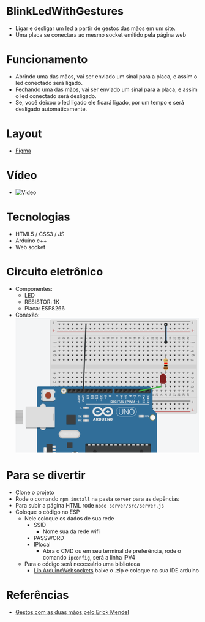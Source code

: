 # BlinkLedWithGestures
- Ligar e desligar um led a partir de gestos das mãos em um site. 
- Uma placa se conectara ao mesmo socket emitido pela página web 

# Funcionamento
- Abrindo uma das mãos, vai ser enviado um sinal para a placa, e assim o led conectado será ligado. 
- Fechando uma das mãos, vai ser enviado um sinal para a placa, e assim o led conectado será desligado. 
- Se, você deixou o led ligado ele ficará ligado, por um tempo e será desligado automáticamente.

# Layout
- [Figma](https://www.figma.com/design/TdetFT9IVp8JG6JoOVgbrh/TCC---PROJETO?node-id=0%3A1&t=rATlx3Um8LG6Ty1J-1)

# Vídeo
- ![Video](/Video-blink-led-with-gestures2.gif)

# Tecnologias
- HTML5 / CSS3 / JS
- Arduino c++
- Web socket

# Circuito eletrônico
- Componentes:
    - LED
    - RESISTOR: 1K
    - Placa: ESP8266
- Conexão:
    ![IMAGEM-CONEXAO](/Conexao.png)

# Para se divertir
- Clone o projeto
- Rode o comando `npm install` na pasta `server` para as depências
- Para subir a página HTML rode `node server/src/server.js`
- Coloque o código no ESP
    - Nele coloque os dados de sua rede
        - SSID 
            - Nome sua da rede wifi
        - PASSWORD
        - IPlocal
            - Abra o CMD ou em seu terminal de preferência, rode o comando `ipconfig`, será a linha IPV4
    - Para o código será necessário uma biblioteca
        - [Lib ArduinoWebsockets](https://github.com/gilmaimon/ArduinoWebsockets/releases) baixe o .zip e coloque na sua IDE arduino 

# Referências
- [Gestos com as duas mãos pelo Erick Mendel](https://github.com/ErickWendel/fingerpose)
